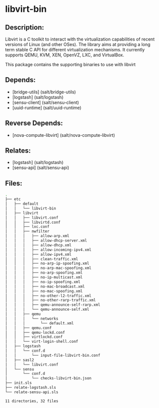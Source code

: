 # libvirt-bin

## Description:

Libvirt is a C toolkit to interact with the virtualization capabilities of recent versions of Linux (and other OSes). The library aims at providing a long term stable C API for different virtualization mechanisms. It currently supports QEMU, KVM, XEN, OpenVZ, LXC, and VirtualBox.

This package contains the supporting binaries to use with libvirt

## Depends:

  -  [bridge-utils] (salt/bridge-utils)
  -  [logstash] (salt/logstash)
  -  [sensu-client] (salt/sensu-client)
  -  [uuid-runtime] (salt/uuid-runtime)

## Reverse Depends:

  -  [nova-compute-libvirt] (salt/nova-compute-libvirt)

## Relates:

  -  [logstash] (salt/logstash)
  -  [sensu-api] (salt/sensu-api)

## Files:

```bash
.
├── etc
│   ├── default
│   │   └── libvirt-bin
│   ├── libvirt
│   │   ├── libvirt.conf
│   │   ├── libvirtd.conf
│   │   ├── lxc.conf
│   │   ├── nwfilter
│   │   │   ├── allow-arp.xml
│   │   │   ├── allow-dhcp-server.xml
│   │   │   ├── allow-dhcp.xml
│   │   │   ├── allow-incoming-ipv4.xml
│   │   │   ├── allow-ipv4.xml
│   │   │   ├── clean-traffic.xml
│   │   │   ├── no-arp-ip-spoofing.xml
│   │   │   ├── no-arp-mac-spoofing.xml
│   │   │   ├── no-arp-spoofing.xml
│   │   │   ├── no-ip-multicast.xml
│   │   │   ├── no-ip-spoofing.xml
│   │   │   ├── no-mac-broadcast.xml
│   │   │   ├── no-mac-spoofing.xml
│   │   │   ├── no-other-l2-traffic.xml
│   │   │   ├── no-other-rarp-traffic.xml
│   │   │   ├── qemu-announce-self-rarp.xml
│   │   │   └── qemu-announce-self.xml
│   │   ├── qemu
│   │   │   └── networks
│   │   │       └── default.xml
│   │   ├── qemu.conf
│   │   ├── qemu-lockd.conf
│   │   ├── virtlockd.conf
│   │   └── virt-login-shell.conf
│   ├── logstash
│   │   └── conf.d
│   │       └── input-file-libvirt-bin.conf
│   ├── sasl2
│   │   └── libvirt.conf
│   └── sensu
│       └── conf.d
│           └── checks-libvirt-bin.json
├── init.sls
├── relate-logstash.sls
└── relate-sensu-api.sls

11 directories, 32 files
```
